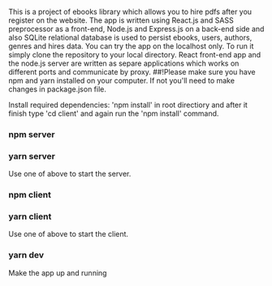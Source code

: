 This is a project of ebooks library which allows you to hire pdfs after you register on the website.
The app is written using React.js and SASS preprocessor as a front-end, Node.js and Express.js on a back-end side and also SQLite relational database is used to persist ebooks, users, authors, genres and hires data.
You can try the app on the localhost only. To run it simply clone the repository to your local directory.
React front-end app and the node.js server are written as separe applications which works on different ports and communicate by proxy.
##!Please make sure you have npm and yarn installed on your computer. If not you'll need to make changes in package.json file.

Install required dependencies:
'npm install' in root directiory and after it finish type 'cd client' and again run the 'npm install' command.

### npm server
### yarn server
Use one of above to start the server.

### npm client
### yarn client
Use one of above to start the client.

### yarn dev
Make the app up and running